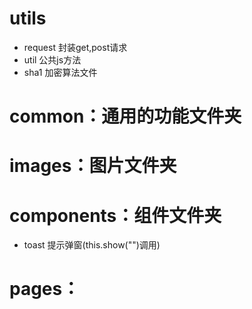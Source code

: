 # utils
  - request 封装get,post请求
  - util  公共js方法
  - sha1  加密算法文件
# common：通用的功能文件夹
# images：图片文件夹
# components：组件文件夹
  - toast 提示弹窗(this.show("")调用)
# pages：